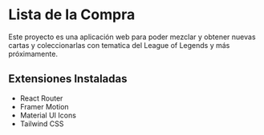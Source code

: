 # Lista de la Compra

Este proyecto es una aplicación web para poder mezclar y obtener nuevas cartas y coleccionarlas con tematica del League of Legends y más próximamente.

## Extensiones Instaladas

- React Router
- Framer Motion
- Material UI Icons
- Tailwind CSS